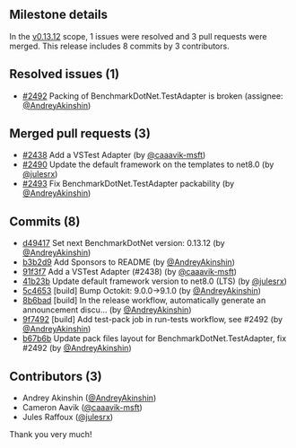 ## Milestone details

In the [v0.13.12](https://github.com/dotnet/BenchmarkDotNet/issues?q=milestone:v0.13.12) scope, 
1 issues were resolved and 3 pull requests were merged.
This release includes 8 commits by 3 contributors.

## Resolved issues (1)

* [#2492](https://github.com/dotnet/BenchmarkDotNet/issues/2492) Packing of BenchmarkDotNet.TestAdapter is broken (assignee: [@AndreyAkinshin](https://github.com/AndreyAkinshin))

## Merged pull requests (3)

* [#2438](https://github.com/dotnet/BenchmarkDotNet/pull/2438) Add a VSTest Adapter (by [@caaavik-msft](https://github.com/caaavik-msft))
* [#2490](https://github.com/dotnet/BenchmarkDotNet/pull/2490) Update the default framework on the templates to net8.0 (by [@julesrx](https://github.com/julesrx))
* [#2493](https://github.com/dotnet/BenchmarkDotNet/pull/2493) Fix BenchmarkDotNet.TestAdapter packability (by [@AndreyAkinshin](https://github.com/AndreyAkinshin))

## Commits (8)

* [d49417](https://github.com/dotnet/BenchmarkDotNet/commit/d49417314f6f361779e007042182f0a7ce13b45e) Set next BenchmarkDotNet version: 0.13.12 (by [@AndreyAkinshin](https://github.com/AndreyAkinshin))
* [b3b2d9](https://github.com/dotnet/BenchmarkDotNet/commit/b3b2d913a9de86147167f3fe65d770969c9541a5) Add Sponsors to README (by [@AndreyAkinshin](https://github.com/AndreyAkinshin))
* [91f3f7](https://github.com/dotnet/BenchmarkDotNet/commit/91f3f7ee608f66893050952dffcc5bfa83171943) Add a VSTest Adapter (#2438) (by [@caaavik-msft](https://github.com/caaavik-msft))
* [41b23b](https://github.com/dotnet/BenchmarkDotNet/commit/41b23b7dc8037cec7c05c0ca0bac0db1e767954b) Update default framework version to net8.0 (LTS) (by [@julesrx](https://github.com/julesrx))
* [5c4653](https://github.com/dotnet/BenchmarkDotNet/commit/5c465372c756049fa3d3dc61ae805da8dabfe76a) [build] Bump Octokit: 9.0.0->9.1.0 (by [@AndreyAkinshin](https://github.com/AndreyAkinshin))
* [8b6bad](https://github.com/dotnet/BenchmarkDotNet/commit/8b6badbdd21a4e30d5f78fa205c3c3cad1c79365) [build] In the release workflow, automatically generate an announcement discu... (by [@AndreyAkinshin](https://github.com/AndreyAkinshin))
* [9f7492](https://github.com/dotnet/BenchmarkDotNet/commit/9f74923b27fa3cfb1990ae62f8d5169bbf745a73) [build] Add test-pack job in run-tests workflow, see #2492 (by [@AndreyAkinshin](https://github.com/AndreyAkinshin))
* [b67b6b](https://github.com/dotnet/BenchmarkDotNet/commit/b67b6b18ce30f85e03b0ef5daa77b250dc722289) Update pack files layout for BenchmarkDotNet.TestAdapter, fix #2492 (by [@AndreyAkinshin](https://github.com/AndreyAkinshin))

## Contributors (3)

* Andrey Akinshin ([@AndreyAkinshin](https://github.com/AndreyAkinshin))
* Cameron Aavik ([@caaavik-msft](https://github.com/caaavik-msft))
* Jules Raffoux ([@julesrx](https://github.com/julesrx))

Thank you very much!

